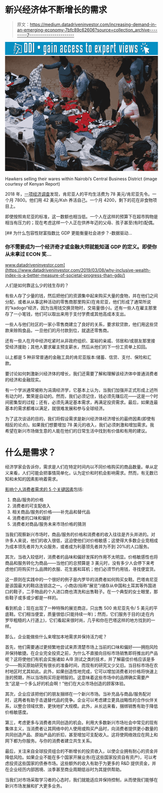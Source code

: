 # 新兴经济体不断增长的需求

> 原文：<https://medium.datadriveninvestor.com/increasing-demand-in-an-emerging-economy-7bfc89c62606?source=collection_archive---------7----------------------->

[![](img/3d16cf23f8fb902560f9dd5badad3e52.png)](http://www.track.datadriveninvestor.com/1B9E)![](img/e1114a52d97b8884ade19923daa2c718.png)

Hawkers selling their wares within Nairobi’s Central Business District (image courtesy of Kenyan Report)

2018 年，[一项经济调查](https://www.knbs.or.ke/economic-survey-2018-launched/)发现，肯尼亚人的平均生活费为 78 美元/肯尼亚先令。一个月 7800。他们用 42 美元/Ksh 养活自己。一个月 4200，剩下的花在非食物项目上。

即使按照肯尼亚的标准，这一数额也相当低。一个人在这样的预算下在超市购物是相当有压力的；现在考虑这样一个人正在供养年迈的父母、孩子甚至(有时)配偶。

[](https://www.datadriveninvestor.com/2019/03/08/why-inclusive-wealth-index-is-a-better-measure-of-societal-progress-than-gdp/) [## 为什么包容性财富指数比 GDP 更能衡量社会进步？-数据驱动…

### 你不需要成为一个经济奇才或金融大师就能知道 GDP 的定义。即使你从未拿过 ECON 奖…

www.datadriveninvestor.com](https://www.datadriveninvestor.com/2019/03/08/why-inclusive-wealth-index-is-a-better-measure-of-societal-progress-than-gdp/) 

人们是如何靠这么少的钱生存的？

有些人存了少量的钱，然后把他们的资源集中起来购买大量的食物，并在他们之间分配，或者从从事这种活动的零售商那里购买(在肯尼亚，他们形成了通常所说的“kadogo”经济，因为当用钱交换货物时，交易量很小)。还有一些人在雇主那里存了一小笔钱，他们可以取出来用于支付学费或其他高成本支出。

一些人与他们社区的一家小零售商建立了良好的关系，要求软贷款，他们用这些贷款来赊购食品，一旦他们的月付款到位，就退还零售商。

还有一些人在月中经济吃紧时从非政府组织、富裕的亲戚、邻居和/或朋友那里接受经济援助；其他人要求雇主预支薪水，然后从他们的下一份工资单上扣回。

以上都是 5 种非常普通的金融工具的肯尼亚版本:储蓄、信贷、支付、保险和汇款。

要讨论如何刺激新兴经济体的增长，我们还需要了解和理解该经济体中普通消费者的经济和金融现实。

有一个学派通常被称为涓滴经济学，它基本上认为，当我们加强并正式形成上述所有动力时，繁荣是自动的。然而，我们必须记住，钱必须先赚后花——这是一个时间密集型的过程；还有，必须先满足基本需求，再满足投资需求。最后，如果连最基本的需求都难以满足，就很难发展和参与全球经济。

为了这次谈话的目的，我们将假设需求是新兴经济体经济增长的最终因素(即使有相反的论点)。如果我们想要增加 78 美元的收入，我们必须刺激和增加需求。我希望在新兴市场做生意的人能在他们的日常生活中找到有价值和有用的建议。

# 什么是需求？

经济学家会告诉你，需求是人们在特定时间内以不同价格购买的商品数量。单从定义来看，人们可能会把事情简单化，认为定价和时机会影响需求。然而，有无数已知和未知的因素影响着需求。

[影响个人消费者需求的 5 个关键因素](https://www.thebalance.com/five-determinants-of-demand-with-examples-and-formula-3305706)包括:

1.  商品/服务的价格
2.  消费者的可支配收入
3.  相关商品/服务的价格——补充品和替代品
4.  消费者的口味和偏好
5.  消费者对商品/服务未来市场价格的猜测

当我们观察新兴市场时，商品/服务的价格和消费者的收入往往是齐头并进的。对许多人来说，他们的收入很低，这迫使他们对价格敏感；这使得大多数企业竞相成为成本领先者并为大众服务，或者成为利基领先者并为不到 20%的人口服务。

其次，当收入较低时，消费者的品味和偏好发挥的作用不太明显。价格敏感性也将商品和服务转化为商品——当他们的总预算是 3 美元时，没有多少人会停下来考虑他们将购买什么品牌的衣服、花生酱和耳机；他们必须节约用钱，寻找便宜货。

这一原则在实践中的一个很好的例子是内罗毕的消费者如何购买女鞋。巴塔肯尼亚是该国最大的鞋店连锁店之一。小商店(俗称“展览”)储存从中国和土耳其等外国进口的鞋子，二手物品的个人进口商也清洗和出售鞋子。在一个典型的女士眼里，那些鞋子或多或少都是一样的。

看到机会；现在出现了一种特殊的展览商店，只出售 500 肯尼亚先令/ 5 美元的平底鞋。它们相当便宜，质量很低(只能持续一年)；然而，它们服务于目的(走在内罗毕粗糙的人行道上)，它们看起来很时尚，几乎和你在巴塔这样的地方找到的一样。

那么，企业能做些什么来增加本地需求并保持活力呢？

首先，他们需要通过更频繁地尝试来弄清楚市场上当前的口味和偏好——拥抱风险并保持敏捷。在企业完全投资之前，为什么不直接向目标市场销售即将推出的产品呢？这将使他们有机会实施诸如 A/B 测试之类的技术，并了解最佳价格应该是多少——购买原始研究有很长的准备时间，而现有的研究又少又旧。当目标市场在农村地区时尤其如此。此外，如果创造性地完成，它可以增加消费者对价格将快速上涨的预期，所以当场购买将是明智的。这意味着这些市场中的品牌确实需要产生“这是一个多么好的机会啊！”他们在大众市场创造的顾客体验。

其次，企业应该把他们的朋友捆绑在一个新兴市场。当补充品与商品/服务配对时，这两者有助于击退替代品的竞争。企业可以考虑建立更具战略性的合作伙伴关系，以整合领域优势，更快地扩大规模。此外，从长远来看，捆绑销售有助于降低价格敏感度。

第三，考虑更多与消费者共同创造的机会。利用大多数新兴市场社会中常见的现有集体主义，当消费者让其网络中的人使用或购买产品时，向消费者提供更小数量的共同创造产品、原始产品的折扣，甚至增加可支配收入。这将使网络效应在网上和网下都为你服务。与你的消费者建立共生关系。

最后，关注来自全球投资组合的不断增长的投资收入，以使企业拥有耐心的资金并降低风险。如果企业不能在多个国家开展业务(在这些国家投资自有资产)，可以考虑投资这些国家的债券市场。这些额外的收入有助于为更多的 R&D 提供资金，并在企业经历内部困境、淡季甚至商业周期低谷时为其提供帮助。

当我们对市场采取学习者的心态时，我们就能适应并保持控制，从而使我们能够在新兴市场发展和扩大更多业务。